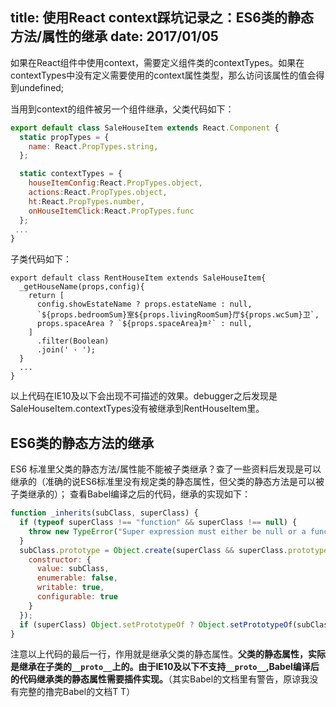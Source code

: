 title: 使用React context踩坑记录之：ES6类的静态方法/属性的继承
date: 2017/01/05
---

如果在React组件中使用context，需要定义组件类的contextTypes。如果在contextTypes中没有定义需要使用的context属性类型，那么访问该属性的值会得到undefined;

当用到context的组件被另一个组件继承，父类代码如下：

```js
export default class SaleHouseItem extends React.Component {
  static propTypes = {
    name: React.PropTypes.string,
  };

  static contextTypes = {
    houseItemConfig:React.PropTypes.object,
    actions:React.PropTypes.object,
    ht:React.PropTypes.number,
    onHouseItemClick:React.PropTypes.func
  };
 ...
}
```

子类代码如下：

```
export default class RentHouseItem extends SaleHouseItem{
  _getHouseName(props,config){
    return [
      config.showEstateName ? props.estateName : null,
      `${props.bedroomSum}室${props.livingRoomSum}厅${props.wcSum}卫`,
      props.spaceArea ? `${props.spaceArea}m²` : null,
    ]
      .filter(Boolean)
      .join(' · ');
  }
  ...
}
```

以上代码在IE10及以下会出现不可描述的效果。debugger之后发现是SaleHouseItem.contextTypes没有被继承到RentHouseItem里。

## ES6类的静态方法的继承

ES6 标准里父类的静态方法/属性能不能被子类继承？查了一些资料后发现是可以继承的（准确的说ES6标准里没有规定类的静态属性，但父类的静态方法是可以被子类继承的）；
查看Babel编译之后的代码，继承的实现如下：

```js
function _inherits(subClass, superClass) {
  if (typeof superClass !== "function" && superClass !== null) {
    throw new TypeError("Super expression must either be null or a function, not " + typeof superClass);
  }
  subClass.prototype = Object.create(superClass && superClass.prototype, {
    constructor: {
      value: subClass,
      enumerable: false,
      writable: true,
      configurable: true
    }
  });
  if (superClass) Object.setPrototypeOf ? Object.setPrototypeOf(subClass, superClass) : subClass.__proto__ = superClass;
}
```
注意以上代码的最后一行，作用就是继承父类的静态属性。**父类的静态属性，实际是继承在子类的`__proto__`上的。由于IE10及以下不支持`__proto__`,Babel编译后的代码继承类的静态属性需要插件实现。**（其实Babel的文档里有警告，原谅我没有完整的撸完Babel的文档T T）




